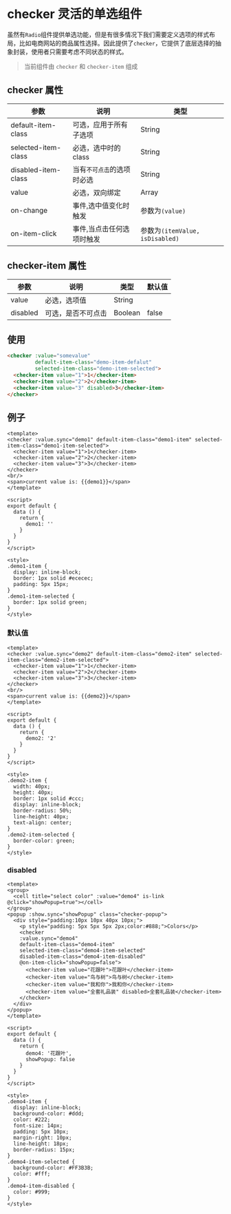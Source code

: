 # checker 灵活的单选组件

虽然有`Radio`组件提供单选功能，但是有很多情况下我们需要定义选项的样式布局，比如电商网站的商品属性选择。因此提供了`checker`，它提供了底层选择的抽象封装，使用者只需要考虑不同状态的样式。

> 当前组件由 `checker` 和 `checker-item` 组成


## checker 属性

| 参数         | 说明                  | 类型        | 
| ----------- | ---------------------- | ---------- | 
| default-item-class | 可选，应用于所有子选项 | String | 
| selected-item-class | 必选，选中时的class | String |
| disabled-item-class | 当有`不可点击`的选项时必选 | String | 
| value | 必选，双向绑定 | Array |
| on-change | 事件,选中值变化时触发 | 参数为`(value)` | 
| on-item-click | 事件,当点击任何选项时触发 | 参数为`(itemValue, isDisabled)` |

## checker-item 属性

| 参数         | 说明                  | 类型        | 默认值 |
| ----------- | ---------------------- | ---------- | ------- |
| value | 必选，选项值 | String | |
| disabled | 可选，是否不可点击 | Boolean | false |

## 使用

``` html
<checker :value="somevalue"
         default-item-class="demo-item-defalut"
         selected-item-class="demo-item-selected">
  <checker-item value="1">1</checker-item>
  <checker-item value="2">2</checker-item>
  <checker-item value="3" disabled>3</checker-item>
</checker>
```

## 例子

``` vux components=Checker,CheckerItem
<template>
<checker :value.sync="demo1" default-item-class="demo1-item" selected-item-class="demo1-item-selected">
  <checker-item value="1">1</checker-item>
  <checker-item value="2">2</checker-item>
  <checker-item value="3">3</checker-item>
</checker>
<br/>
<span>current value is: {{demo1}}</span>
</template>

<script>
export default {
  data () {
    return {
      demo1: ''
    }
  }
}
</script>

<style>
.demo1-item {
  display: inline-block;
  border: 1px solid #ececec;
  padding: 5px 15px;
}
.demo1-item-selected {
  border: 1px solid green;
}
</style>
```

### 默认值

``` vux components=Checker,CheckerItem
<template>
<checker :value.sync="demo2" default-item-class="demo2-item" selected-item-class="demo2-item-selected">
  <checker-item value="1">1</checker-item>
  <checker-item value="2">2</checker-item>
  <checker-item value="3">3</checker-item>
</checker>
<br/>
<span>current value is: {{demo2}}</span>
</template>

<script>
export default {
  data () {
    return {
      demo2: '2'
    }
  }
}
</script>

<style>
.demo2-item {
  width: 40px;
  height: 40px;
  border: 1px solid #ccc;
  display: inline-block;
  border-radius: 50%;
  line-height: 40px;
  text-align: center;
}
.demo2-item-selected {
  border-color: green;
}
</style>
```

### disabled

``` vux height=400 components=Checker,CheckerItem,Group,Cell,Popup
<template>
<group>
  <cell title="select color" :value="demo4" is-link @click="showPopup=true"></cell>
</group>
<popup :show.sync="showPopup" class="checker-popup">
  <div style="padding:10px 10px 40px 10px;">
    <p style="padding: 5px 5px 5px 2px;color:#888;">Colors</p>
    <checker
    :value.sync="demo4"
    default-item-class="demo4-item"
    selected-item-class="demo4-item-selected"
    disabled-item-class="demo4-item-disabled"
    @on-item-click="showPopup=false">
      <checker-item value="花跟叶">花跟叶</checker-item>
      <checker-item value="鸟与树">鸟与树</checker-item>
      <checker-item value="我和你">我和你</checker-item>
      <checker-item value="全套礼品装" disabled>全套礼品装</checker-item>
    </checker>
  </div>
</popup>
</template>

<script>
export default {
  data () {
    return {
      demo4: '花跟叶',
      showPopup: false
    }
  }
}
</script>

<style>
.demo4-item {
  display: inline-block;
  background-color: #ddd;
  color: #222;
  font-size: 14px;
  padding: 5px 10px;
  margin-right: 10px;
  line-height: 18px;
  border-radius: 15px;
}
.demo4-item-selected {
  background-color: #FF3B3B;
  color: #fff;
}
.demo4-item-disabled {
  color: #999;
}
</style>
```